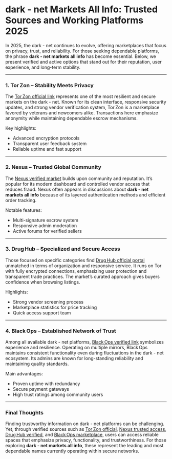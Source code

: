 # dark - net Markets All Info: Trusted Sources and Working Platforms 2025

In 2025, the dark - net continues to evolve, offering marketplaces that focus on privacy, trust, and reliability. For those seeking dependable platforms, the phrase **dark - net markets all info** has become essential. Below, we present verified and active options that stand out for their reputation, user experience, and long-term stability.

---

### 1. Tor&thinsp;Zon – Stability Meets Privacy

The <a href="http://%74&#111;%72%7A&#111;%6E&#53;%6C&#109;%76%36&#109;%37%77&#115;&#53;%74%61%36%65%68%33%72%36%33%73&#104;%6B&#106;%62&#122;%32&#109;&#113;&#114;&#102;&#55;&#121;%6D&#106;&#114;%6D&#103;%72&#117&#50;%62&#111;&#103;%66&#110;&#101;&#99;%33&#121;%64%2E&#111;%6E%69&#111;&#110;">Tor&thinsp;Zon official link</a> represents one of the most resilient and secure markets on the dark - net. Known for its clean interface, responsive security updates, and strong vendor verification system, Tor&thinsp;Zon is a marketplace favored by veterans and newcomers alike. Transactions here emphasize anonymity while maintaining dependable escrow mechanisms.

Key highlights:
- Advanced encryption protocols  
- Transparent user feedback system  
- Reliable uptime and fast support  

---

### 2. Nexus – Trusted Global Community

The <a href="http://&#110;&#101;%78&#117&#115;%7A%68%6E%37%66%79&#55;&#120;&#103;%37%75&#100;&#116;%76&#52;%33%76&#105;%68&#110;%68&#118;%71%35&#121;%6C%72%35%37%62%34&#112;&#110;%74%65&#117&#109;%36%78%36&#111;&#110;%72&#110;&#116;%77&#98;&#53;&#117&#113;%64&#46;%6F%6E%69%6F&#110;">Nexus verified market</a> builds upon community and reputation. It’s popular for its modern dashboard and controlled vendor access that reduces fraud. Nexus often appears in discussions about **dark - net markets all info** because of its layered authentication methods and efficient order tracking.

Notable features:
- Multi-signature escrow system  
- Responsive admin moderation  
- Active forums for verified sellers  

---

### 3. Drug&thinsp;Hub – Specialized and Secure Access

Those focused on specific categories find <a href="http://%64&#114;&#117%67%68&#117%62&#50;%70%77&#122;&#107;%7A&#106;&#116;%63&#117%61%72%66&#53;%70&#50;%66&#54;%73%78%6D%68%37&#116;%6A&#117%69%79%77&#52;%75%77%63%61&#104;%34%68&#106;&#116;%66&#52;%37&#111;&#105;&#112;&#99;&#105;&#97;%64&#46;%6F%6E&#105;%6F&#110;">Drug&thinsp;Hub official portal</a> unmatched in terms of organization and responsive service. It runs on Tor with fully encrypted connections, emphasizing user protection and transparent trade practices. The market’s curated approach gives buyers confidence when browsing listings.

Highlights:
- Strong vendor screening process  
- Marketplace statistics for price tracking  
- Quick access support team  

---

### 4. Black&thinsp;Ops – Established Network of Trust

Among all available dark - net platforms, <a href="http://&#98;&#108;&#97;&#99;%6B%6F&#112;&#115;&#97;&#97;%78%37&#105;%65&#101;%6C%6A&#101;&#99;%74%76&#105;&#51;%76&#110;&#51;&#97;%35&#109;&#50;%77%66&#115;%73%79%6C%63&#100;&#113;&#97;%73&#119;&#114;%76&#108;&#98;&#101;%70&#116;&#119;&#122;&#118;&#53;&#111;&#105;&#100;&#46;%6F&#110;%69%6F%6E">Black&thinsp;Ops verified link</a> symbolizes experience and resilience. Operating on multiple mirrors, Black&thinsp;Ops maintains consistent functionality even during fluctuations in the dark - net ecosystem. Its admins are known for long-standing reliability and maintaining quality standards.

Main advantages:
- Proven uptime with redundancy  
- Secure payment gateways  
- High trust ratings among community users  

---

### Final Thoughts

Finding trustworthy information on dark - net platforms can be challenging. Yet, through verified sources such as <a href="http://%74&#111;%72%7A&#111;%6E&#53;%6C&#109;%76%36&#109;%37%77&#115;&#53;%74%61%36%65%68%33%72%36%33%73&#104;%6B&#106;%62&#122;%32&#109;&#113;&#114;&#102;&#55;&#121;%6D&#106;&#114;%6D&#103;%72&#117&#50;%62&#111;&#103;%66&#110;&#101;&#99;%33&#121;%64%2E&#111;%6E%69&#111;&#110;">Tor&thinsp;Zon official</a>, <a href="http://&#110;&#101;%78&#117&#115;%7A%68%6E%37%66%79&#55;&#120;&#103;%37%75&#100;&#116;%76&#52;%33%76&#105;%68&#110;%68&#118;%71%35&#121;%6C%72%35%37%62%34&#112;&#110;%74%65&#117&#109;%36%78%36&#111;&#110;%72&#110;&#116;%77&#98;&#53;&#117&#113;%64&#46;%6F%6E%69%6F&#110;">Nexus trusted access</a>, <a href="http://%64&#114;&#117%67%68&#117%62&#50;%70%77&#122;&#107;%7A&#106;&#116;%63&#117%61%72%66&#53;%70&#50;%66&#54;%73%78%6D%68%37&#116;%6A&#117%69%79%77&#52;%75%77%63%61&#104;%34%68&#106;&#116;%66&#52;%37&#111;&#105;&#112;&#99;&#105;&#97;%64&#46;%6F%6E&#105;%6F&#110;">Drug&thinsp;Hub verified</a>, and <a href="http://&#98;&#108;&#97;&#99;%6B%6F&#112;&#115;&#97;&#97;%78%37&#105;%65&#101;%6C%6A&#101;&#99;%74%76&#105;&#51;%76&#110;&#51;&#97;%35&#109;&#50;%77%66&#115;%73%79%6C%63&#100;&#113;&#97;%73&#119;&#114;%76&#108;&#98;&#101;%70&#116;&#119;&#122;&#118;&#53;&#111;&#105;&#100;&#46;%6F&#110;%69%6F%6E">Black&thinsp;Ops marketplace</a>, users can access reliable spaces that emphasize privacy, functionality, and trustworthiness. For those exploring **dark - net markets all info**, these represent the leading and most dependable names currently operating within secure networks.